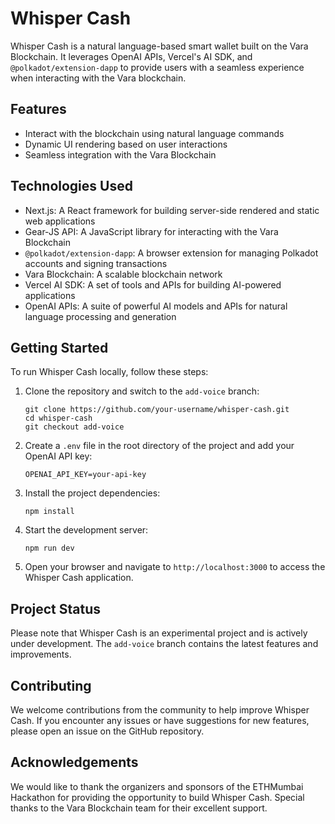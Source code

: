 # Whisper Cash

Whisper Cash is a natural language-based smart wallet built on the Vara Blockchain. It leverages OpenAI APIs, Vercel's AI SDK, and `@polkadot/extension-dapp` to provide users with a seamless experience when interacting with the Vara blockchain.

## Features

- Interact with the blockchain using natural language commands
- Dynamic UI rendering based on user interactions
- Seamless integration with the Vara Blockchain

## Technologies Used

- Next.js: A React framework for building server-side rendered and static web applications
- Gear-JS API: A JavaScript library for interacting with the Vara Blockchain
- `@polkadot/extension-dapp`: A browser extension for managing Polkadot accounts and signing transactions
- Vara Blockchain: A scalable blockchain network
- Vercel AI SDK: A set of tools and APIs for building AI-powered applications
- OpenAI APIs: A suite of powerful AI models and APIs for natural language processing and generation

## Getting Started

To run Whisper Cash locally, follow these steps:

1. Clone the repository and switch to the `add-voice` branch:
   ```
   git clone https://github.com/your-username/whisper-cash.git
   cd whisper-cash
   git checkout add-voice
   ```

2. Create a `.env` file in the root directory of the project and add your OpenAI API key:
   ```
   OPENAI_API_KEY=your-api-key
   ```

3. Install the project dependencies:
   ```
   npm install
   ```

4. Start the development server:
   ```
   npm run dev
   ```

5. Open your browser and navigate to `http://localhost:3000` to access the Whisper Cash application.

## Project Status

Please note that Whisper Cash is an experimental project and is actively under development. The `add-voice` branch contains the latest features and improvements.

## Contributing

We welcome contributions from the community to help improve Whisper Cash. If you encounter any issues or have suggestions for new features, please open an issue on the GitHub repository.

## Acknowledgements

We would like to thank the organizers and sponsors of the ETHMumbai Hackathon for providing the opportunity to build Whisper Cash. Special thanks to the Vara Blockchain team for their excellent support.
